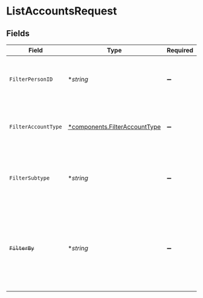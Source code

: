 # ListAccountsRequest


## Fields

| Field                                                                                                                   | Type                                                                                                                    | Required                                                                                                                | Description                                                                                                             | Example                                                                                                                 |
| ----------------------------------------------------------------------------------------------------------------------- | ----------------------------------------------------------------------------------------------------------------------- | ----------------------------------------------------------------------------------------------------------------------- | ----------------------------------------------------------------------------------------------------------------------- | ----------------------------------------------------------------------------------------------------------------------- |
| `FilterPersonID`                                                                                                        | **string*                                                                                                               | :heavy_minus_sign:                                                                                                      | Limit the results to documents related to a specific person                                                             |                                                                                                                         |
| `FilterAccountType`                                                                                                     | [*components.FilterAccountType](../../models/components/filteraccounttype.md)                                           | :heavy_minus_sign:                                                                                                      | Limit the results to documents matching the specified account type.                                                     | EARNINGS_BALANCE                                                                                                        |
| `FilterSubtype`                                                                                                         | **string*                                                                                                               | :heavy_minus_sign:                                                                                                      | Limit the results to documents matching the specified account subtype.                                                  |                                                                                                                         |
| ~~`FilterBy`~~                                                                                                          | **string*                                                                                                               | :heavy_minus_sign:                                                                                                      | : warning: ** DEPRECATED **: This will be removed in a future release, please migrate away from it as soon as possible. |                                                                                                                         |